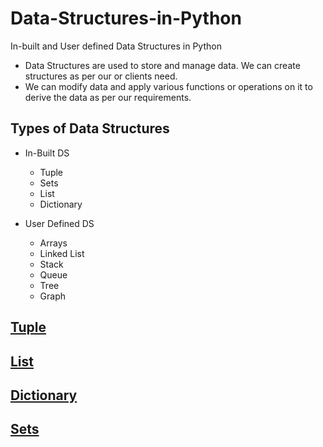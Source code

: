 # Data-Structures-in-Python
In-built and User defined Data Structures in Python

* Data Structures are used to store and manage data. We can create structures as per our or clients need.
* We can modify data and apply various functions or operations on it to derive the data as per our requirements.

## Types of Data Structures

* In-Built DS
    * Tuple
    * Sets
    * List
    * Dictionary
    
* User Defined DS 
    * Arrays
    * Linked List
    * Stack
    * Queue
    * Tree
    * Graph

## [Tuple](https://github.com/Ankit-Khule/Data-Structures-in-Python/blob/master/Tuples.ipynb)

## [List](https://github.com/Ankit-Khule/Data-Structures-in-Python/blob/master/List.ipynb)

## [Dictionary](https://github.com/Ankit-Khule/Data-Structures-in-Python/blob/master/Dictionary.ipynb)

## [Sets](https://github.com/Ankit-Khule/Data-Structures-in-Python/blob/master/Sets.ipynb)
